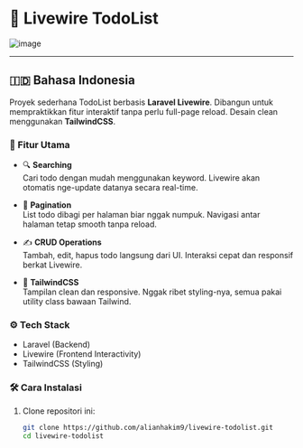 # 📝 Livewire TodoList

![image](https://github.com/user-attachments/assets/3ed19883-aaed-4294-9043-cf072276d41d)

---

## 🇮🇩 Bahasa Indonesia

Proyek sederhana TodoList berbasis **Laravel Livewire**. Dibangun untuk mempraktikkan fitur interaktif tanpa perlu full-page reload. Desain clean menggunakan **TailwindCSS**.

### 🚀 Fitur Utama

- 🔍 **Searching**  
  Cari todo dengan mudah menggunakan keyword. Livewire akan otomatis nge-update datanya secara real-time.

- 📄 **Pagination**  
  List todo dibagi per halaman biar nggak numpuk. Navigasi antar halaman tetap smooth tanpa reload.

- ✍️ **CRUD Operations**  
  Tambah, edit, hapus todo langsung dari UI. Interaksi cepat dan responsif berkat Livewire.

- 🎨 **TailwindCSS**  
  Tampilan clean dan responsive. Nggak ribet styling-nya, semua pakai utility class bawaan Tailwind.

### ⚙️ Tech Stack

- Laravel (Backend)
- Livewire (Frontend Interactivity)
- TailwindCSS (Styling)

### 🛠️ Cara Instalasi

1. Clone repositori ini:
   ```bash
   git clone https://github.com/alianhakim9/livewire-todolist.git
   cd livewire-todolist
